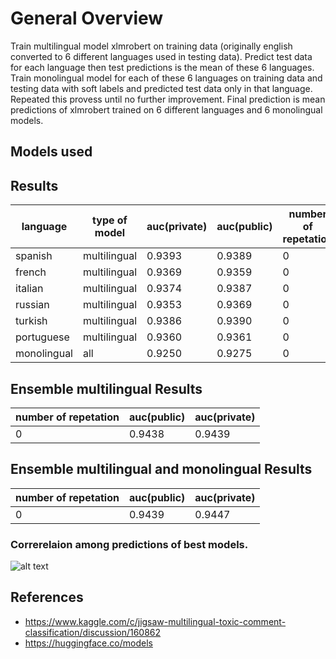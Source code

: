 # General Overview
Train multilingual model xlmrobert on training data (originally english converted to 6 different languages used in testing data). Predict test data for each language then test predictions is the mean of these 6 languages. Train monolingual model for each of these 6 languages on training data and testing data with soft labels and predicted test data only in that language. Repeated this provess until no further improvement. Final prediction is mean predictions of xlmrobert trained on 6 different languages and 6 monolingual models.

## Models used




## Results

language| type of model | auc(private)|auc(public)|number of repetation
--- | --- | ---| ---|---
spanish|multilingual|0.9393|0.9389|0
french|multilingual|0.9369|0.9359|0
italian|multilingual|0.9374|0.9387|0
russian|multilingual|0.9353|0.9369|0
turkish|multilingual|0.9386|0.9390|0
portuguese|multilingual|0.9360|0.9361|0
monolingual|all|0.9250|0.9275|0



## Ensemble multilingual Results

 number of repetation|auc(public)|auc(private)
 |---|--- | ---
 0|0.9438|0.9439 
 
 
 
## Ensemble multilingual and monolingual Results

 number of repetation|auc(public)|auc(private)
 |---|--- | ---
 0|0.9439|0.9447
 
 ### Correrelaion among predictions of best models.
![alt text]()


## References
- https://www.kaggle.com/c/jigsaw-multilingual-toxic-comment-classification/discussion/160862
- https://huggingface.co/models
